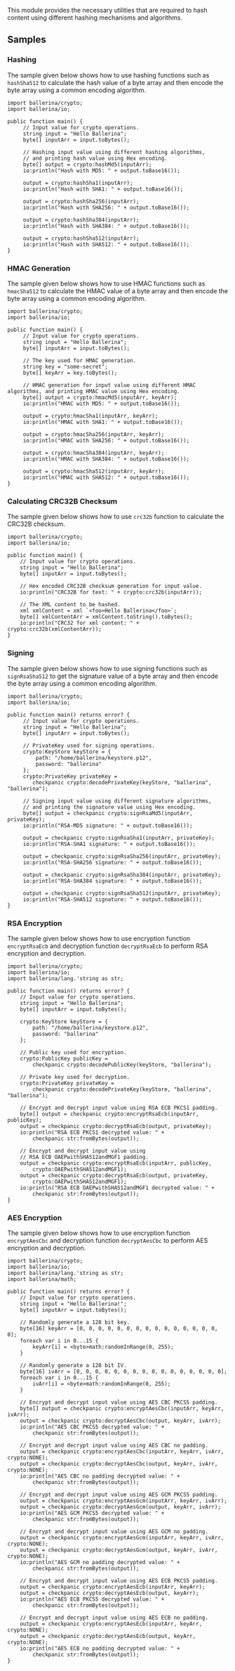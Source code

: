 This module provides the necessary utilities that are required to hash content using different hashing mechanisms and algorithms. 

## Samples

### Hashing

The sample given below shows how to use hashing functions such as `hashSha512` to calculate the hash value of a byte array and then encode the byte array using a common encoding algorithm.

```ballerina
import ballerina/crypto;
import ballerina/io;

public function main() {
     // Input value for crypto operations.
     string input = "Hello Ballerina";
     byte[] inputArr = input.toBytes();

     // Hashing input value using different hashing algorithms, 
     // and printing hash value using Hex encoding.
     byte[] output = crypto:hashMd5(inputArr);
     io:println("Hash with MD5: " + output.toBase16());

     output = crypto:hashSha1(inputArr);
     io:println("Hash with SHA1: " + output.toBase16());

     output = crypto:hashSha256(inputArr);
     io:println("Hash with SHA256: " + output.toBase16());

     output = crypto:hashSha384(inputArr);
     io:println("Hash with SHA384: " + output.toBase16());

     output = crypto:hashSha512(inputArr);
     io:println("Hash with SHA512: " + output.toBase16());
}
```

### HMAC Generation

The sample given below shows how to use HMAC functions such as `hmacSha512` to calculate the HMAC value of a byte array and then encode the byte array using a common encoding algorithm.


```ballerina
import ballerina/crypto;
import ballerina/io;

public function main() {
     // Input value for crypto operations.
     string input = "Hello Ballerina";
     byte[] inputArr = input.toBytes();

     // The key used for HMAC generation.
     string key = "some-secret";
     byte[] keyArr = key.toBytes();

     // HMAC generation for input value using different HMAC algorithms, and printing HMAC value using Hex encoding.
     byte[] output = crypto:hmacMd5(inputArr, keyArr);
     io:println("HMAC with MD5: " + output.toBase16());

     output = crypto:hmacSha1(inputArr, keyArr);
     io:println("HMAC with SHA1: " + output.toBase16());

     output = crypto:hmacSha256(inputArr, keyArr);
     io:println("HMAC with SHA256: " + output.toBase16());

     output = crypto:hmacSha384(inputArr, keyArr);
     io:println("HMAC with SHA384: " + output.toBase16());

     output = crypto:hmacSha512(inputArr, keyArr);
     io:println("HMAC with SHA512: " + output.toBase16());
}
```

### Calculating CRC32B Checksum

The sample given below shows how to use `crc32b` function to calculate the CRC32B checksum.

```ballerina
import ballerina/crypto;
import ballerina/io;

public function main() {
    // Input value for crypto operations.
    string input = "Hello Ballerina";
    byte[] inputArr = input.toBytes();

    // Hex encoded CRC32B checksum generation for input value.
    io:println("CRC32B for text: " + crypto:crc32b(inputArr));

    // The XML content to be hashed.
    xml xmlContent = xml `<foo>Hello Ballerina</foo>`;
    byte[] xmlContentArr = xmlContent.toString().toBytes();
    io:println("CRC32 for xml content: " + crypto:crc32b(xmlContentArr));
}
```

### Signing

The sample given below shows how to use signing functions such as `signRsaSha512` to get the signature value of a byte array and then encode the byte array using a common encoding algorithm.


```ballerina
import ballerina/crypto;
import ballerina/io;

public function main() returns error? {
     // Input value for crypto operations.
     string input = "Hello Ballerina";
     byte[] inputArr = input.toBytes();

     // PrivateKey used for signing operations.
     crypto:KeyStore keyStore = { 
         path: "/home/ballerina/keystore.p12",
         password: "ballerina"
     };
     crypto:PrivateKey privateKey = 
        checkpanic crypto:decodePrivateKey(keyStore, "ballerina", "ballerina");

     // Signing input value using different signature algorithms, 
     // and printing the signature value using Hex encoding.
     byte[] output = checkpanic crypto:signRsaMd5(inputArr, privateKey);
     io:println("RSA-MD5 signature: " + output.toBase16());

     output = checkpanic crypto:signRsaSha1(inputArr, privateKey);
     io:println("RSA-SHA1 signature: " + output.toBase16());

     output = checkpanic crypto:signRsaSha256(inputArr, privateKey);
     io:println("RSA-SHA256 signature: " + output.toBase16());

     output = checkpanic crypto:signRsaSha384(inputArr, privateKey);
     io:println("RSA-SHA384 signature: " + output.toBase16());

     output = checkpanic crypto:signRsaSha512(inputArr, privateKey);
     io:println("RSA-SHA512 signature: " + output.toBase16());
}
```

### RSA Encryption

The sample given below shows how to use encryption function `encryptRsaEcb` and decryption function `decryptRsaEcb` to perform RSA encryption and decryption.


```ballerina
import ballerina/crypto;
import ballerina/io;
import ballerina/lang.'string as str;

public function main() returns error? {
    // Input value for crypto operations.
    string input = "Hello Ballerina";
    byte[] inputArr = input.toBytes();

    crypto:KeyStore keyStore = {
        path: "/home/ballerina/keystore.p12",
        password: "ballerina"
    };

    // Public key used for encryption.
    crypto:PublicKey publicKey = 
        checkpanic crypto:decodePublicKey(keyStore, "ballerina");

    // Private key used for decryption.
    crypto:PrivateKey privateKey = 
        checkpanic crypto:decodePrivateKey(keyStore, "ballerina", "ballerina");

    // Encrypt and decrypt input value using RSA ECB PKCS1 padding.
    byte[] output = checkpanic crypto:encryptRsaEcb(inputArr, publicKey);
    output = checkpanic crypto:decryptRsaEcb(output, privateKey);
    io:println("RSA ECB PKCS1 decrypted value: " + 
        checkpanic str:fromBytes(output));

    // Encrypt and decrypt input value using 
    // RSA ECB OAEPwithSHA512andMGF1 padding.
    output = checkpanic crypto:encryptRsaEcb(inputArr, publicKey, 
        crypto:OAEPwithSHA512andMGF1);
    output = checkpanic crypto:decryptRsaEcb(output, privateKey, 
        crypto:OAEPwithSHA512andMGF1);
    io:println("RSA ECB OAEPwithSHA512andMGF1 decrypted value: " + 
        checkpanic str:fromBytes(output));
}
```

### AES Encryption

The sample given below shows how to use encryption function `encryptAesCbc` and decryption function `decryptAesCbc` to perform AES encryption and decryption.


```ballerina
import ballerina/crypto;
import ballerina/io;
import ballerina/lang.'string as str;
import ballerina/math;

public function main() returns error? {
    // Input value for crypto operations.
    string input = "Hello Ballerina!";
    byte[] inputArr = input.toBytes();

    // Randomly generate a 128 bit key.
    byte[16] keyArr = [0, 0, 0, 0, 0, 0, 0, 0, 0, 0, 0, 0, 0, 0, 0, 0];
    foreach var i in 0...15 {
        keyArr[i] = <byte>math:randomInRange(0, 255);
    }

    // Randomly generate a 128 bit IV.
    byte[16] ivArr = [0, 0, 0, 0, 0, 0, 0, 0, 0, 0, 0, 0, 0, 0, 0, 0];
    foreach var i in 0...15 {
        ivArr[i] = <byte>math:randomInRange(0, 255);
    }

    // Encrypt and decrypt input value using AES CBC PKCS5 padding.
    byte[] output = checkpanic crypto:encryptAesCbc(inputArr, keyArr, ivArr);
    output = checkpanic crypto:decryptAesCbc(output, keyArr, ivArr);
    io:println("AES CBC PKCS5 decrypted value: " + 
        checkpanic str:fromBytes(output));

    // Encrypt and decrypt input value using AES CBC no padding.
    output = checkpanic crypto:encryptAesCbc(inputArr, keyArr, ivArr, crypto:NONE);
    output = checkpanic crypto:decryptAesCbc(output, keyArr, ivArr, crypto:NONE);
    io:println("AES CBC no padding decrypted value: " + 
        checkpanic str:fromBytes(output));

    // Encrypt and decrypt input value using AES GCM PKCS5 padding.
    output = checkpanic crypto:encryptAesGcm(inputArr, keyArr, ivArr);
    output = checkpanic crypto:decryptAesGcm(output, keyArr, ivArr);
    io:println("AES GCM PKCS5 decrypted value: " + 
        checkpanic str:fromBytes(output));

    // Encrypt and decrypt input value using AES GCM no padding.
    output = checkpanic crypto:encryptAesGcm(inputArr, keyArr, ivArr, crypto:NONE);
    output = checkpanic crypto:decryptAesGcm(output, keyArr, ivArr, crypto:NONE);
    io:println("AES GCM no padding decrypted value: " + 
        checkpanic str:fromBytes(output));

    // Encrypt and decrypt input value using AES ECB PKCS5 padding.
    output = checkpanic crypto:encryptAesEcb(inputArr, keyArr);
    output = checkpanic crypto:decryptAesEcb(output, keyArr);
    io:println("AES ECB PKCS5 decrypted value: " + 
        checkpanic str:fromBytes(output));

    // Encrypt and decrypt input value using AES ECB no padding.
    output = checkpanic crypto:encryptAesEcb(inputArr, keyArr, crypto:NONE);
    output = checkpanic crypto:decryptAesEcb(output, keyArr, crypto:NONE);
    io:println("AES ECB no padding decrypted value: " + 
        checkpanic str:fromBytes(output));
}
```
